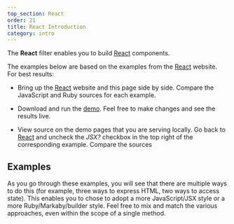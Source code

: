 ```yaml
---
top_section: React
order: 21
title: React Introduction
category: intro
---
```


The **React** filter enables you to build [React](https://reactjs.org/) components.

The examples below are based on the examples from the
[React](https://reactjs.org/) website.  For best results:

 * Bring up the [React](https://reactjs.org/) website and this page side by
   side.  Compare the JavaScript and Ruby sources for each example.

 * Download and run the
   [demo](https://github.com/ruby2js/ruby2js/tree/master/demo/reactjs.org#readme).
   Feel free to make changes and see the results live.

 * View source on the demo pages that you are serving locally.  Go back to
   [React](https://reactjs.org/) and uncheck the _JSX?_ checkbox in the top
   right of the corresponding example.  Compare the sources

## Examples

As you go through these examples, you will see that there are multiple ways
to do this (for example, three ways to express HTML, two ways to access
state).  This enables you to chose to adopt a more JavaScript/JSX style or
a more Ruby/Markaby/builder style.  Feel free to mix and match the various
approaches, even within the scope of a single method.

